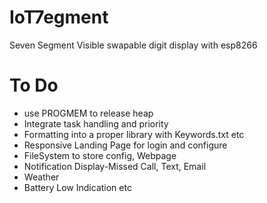 # IoT7egment
Seven Segment Visible swapable digit display with esp8266

# To Do
* use PROGMEM to release heap
* Integrate task handling and priority
* Formatting into a proper library with Keywords.txt etc
* Responsive Landing Page for login and configure
* FileSystem to store config, Webpage
* Notification Display-Missed Call, Text, Email
* Weather
* Battery Low Indication etc
